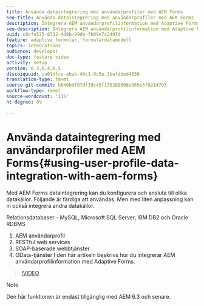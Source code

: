 ```yaml
---
title: Använda dataintegrering med användarprofiler med AEM Forms
seo-title: Använda dataintegrering med användarprofiler med AEM Forms
description: Integrera AEM användarprofilinformation med Adaptive Forms
seo-description: Integrera AEM användarprofilinformation med Adaptive Forms
uuid: c8cfe575-8732-4d8b-99de-fb09e7c2497d
feature: adaptiva formulär, formulärdatamodell
topics: integrations
audience: developer
doc-type: feature video
activity: setup
version: 6.3,6.4,6.5
discoiquuid: ca01dfce-abab-4bc1-9c5e-3bafdbed4836
translation-type: tm+mt
source-git-commit: b040bdf97df39c45f175288608e965e5f0214703
workflow-type: tm+mt
source-wordcount: '115'
ht-degree: 0%

---
```



# Använda dataintegrering med användarprofiler med AEM Forms{#using-user-profile-data-integration-with-aem-forms}

Med AEM Forms dataintegrering kan du konfigurera och ansluta till olika datakällor. Följande är färdiga att användas. Men med liten anpassning kan ni också integrera andra datakällor.

Relationsdatabaser - MySQL, Microsoft SQL Server, IBM DB2 och Oracle RDBMS

1. AEM användarprofil
1. RESTful web services
1. SOAP-baserade webbtjänster
1. OData-tjänster
I den här artikeln beskrivs hur du integrerar AEM användarprofilinformation med Adaptive Forms.

>[!VIDEO](https://video.tv.adobe.com/v/17432/?quality=9&learn=on)

>[!NOTE]
>
>Den här funktionen är endast tillgänglig med AEM 6.3 och senare.

